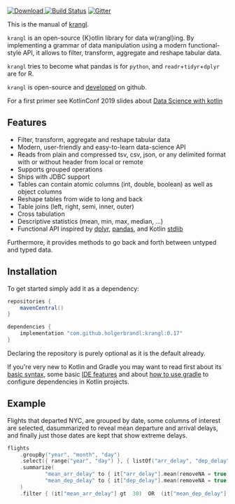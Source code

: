 [ ![Download](https://img.shields.io/badge/Maven%20Central-0.17-orange) ](https://mvnrepository.com/artifact/com.github.holgerbrandl.krangl/krangl)  [![Build Status](https://github.com/holgerbrandl/krangl/workflows/build/badge.svg)](https://github.com/holgerbrandl/krangl/actions?query=workflow%3Abuild) [![Gitter](https://badges.gitter.im/holgerbrandl/krangl.svg)](https://gitter.im/holgerbrandl/krangl?utm_source=badge&utm_medium=badge&utm_campaign=pr-badge)

This is the manual of [krangl](https://github.com/holgerbrandl/krangl).

`krangl` is an open-source {K}otlin library for data w{rangl}ing. By implementing a grammar of data manipulation using a modern functional-style API, it allows to filter, transform, aggregate and reshape tabular data.

`krangl` tries to become what pandas is for `python`, and `readr`+`tidyr`+`dplyr` are for R.

`krangl` is open-source and [developed](https://github.com/holgerbrandl/krangl) on github.

For a first primer see KotlinConf 2019 slides about [Data Science with kotlin](https://holgerbrandl.github.io/data_science_with_kotlin/data_science_with_kotlin.html#1)



Features
--------

* Filter, transform, aggregate and reshape tabular data
* Modern, user-friendly and easy-to-learn data-science API
* Reads from plain and compressed tsv, csv, json, or any delimited format with or without header from local or remote
* Supports grouped operations
* Ships with JDBC support
* Tables can contain atomic columns (int, double, boolean) as well as object columns
* Reshape tables from wide to long and back
* Table joins (left, right, semi, inner, outer)
* Cross tabulation
* Descriptive statistics (mean, min, max, median, ...)
* Functional API inspired by [dplyr](http://dplyr.tidyverse.org/), [pandas](http://pandas.pydata.org/), and Kotlin [stdlib](https://kotlinlang.org/api/latest/jvm/stdlib/index.html)

Furthermore, it provides methods to go back and forth between untyped and typed data.


Installation
------------

To get started simply add it as a dependency:
```groovy
repositories {
    mavenCentral()
}

dependencies {
    implementation "com.github.holgerbrandl:krangl:0.17"
}
```
Declaring the repository is purely optional as it is the default already.

If you're very new to Kotlin and Gradle you may want to read first about its [basic syntax](https://kotlinlang.org/docs/reference/basic-syntax.html), some basic [IDE features](https://kotlinlang.org/docs/tutorials/getting-started.html) and about [how to use gradle](https://kotlinlang.org/docs/reference/using-gradle.html) to configure dependencies in Kotlin projects.

Example
-------

Flights that departed NYC, are grouped by date, some columns of interest are selected, dasummarized to reveal mean departure and arrival delays, and finally just those dates are kept that show extreme delays.

```kotlin
flights
    .groupBy("year", "month", "day")
    .select({ range("year", "day") }, { listOf("arr_delay", "dep_delay") })
    .summarize(
            "mean_arr_delay" to { it["arr_delay"].mean(removeNA = true) },
            "mean_dep_delay" to { it["dep_delay"].mean(removeNA = true) }
    )
    .filter { (it["mean_arr_delay"] gt  30)  OR  (it["mean_dep_delay"] gt  30) }
```